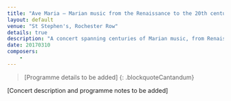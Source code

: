 ```yaml
---
title: "Ave Maria – Marian music from the Renaissance to the 20th century"
layout: default
venue: "St Stephen's, Rochester Row"
details: true
description: "A concert spanning centuries of Marian music, from Renaissance polyphony to 20th century compositions honoring the Virgin Mary."
date: 20170310
composers:
    - 
---
```


> [Programme details to be added]
{: .blockquoteCantandum}

[Concert description and programme notes to be added]
